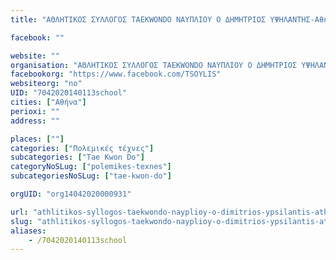 ```yaml
---
title: "ΑΘΛΗΤΙΚΟΣ ΣΥΛΛΟΓΟΣ ΤΑΕΚWONDO ΝΑΥΠΛΙΟΥ Ο ΔΗΜΗΤΡΙΟΣ ΥΨΗΛΑΝΤΗΣ-Αθήνα-Tae Kwon Do"

facebook: ""

website: ""
organisation: "ΑΘΛΗΤΙΚΟΣ ΣΥΛΛΟΓΟΣ ΤΑΕΚWONDO ΝΑΥΠΛΙΟΥ Ο ΔΗΜΗΤΡΙΟΣ ΥΨΗΛΑΝΤΗΣ"
facebookorg: "https://www.facebook.com/TSOYLIS"
websiteorg: "no"
UID: "7042020140113school"
cities: ["Αθήνα"]
perioxi: ""
address: ""

places: [""]
categories: ["Πολεμικές τέχνες"]
subcategories: ["Tae Kwon Do"]
categoryNoSLug: ["polemikes-texnes"]
subcategoriesNoSLug: ["tae-kwon-do"]

orgUID: "org14042020000931"

url: "athlitikos-syllogos-taekwondo-nayplioy-o-dimitrios-ypsilantis-athina-tae-kwon-do/athina"
slug: "athlitikos-syllogos-taekwondo-nayplioy-o-dimitrios-ypsilantis-athina-tae-kwon-do"
aliases:
    - /7042020140113school
---
```





